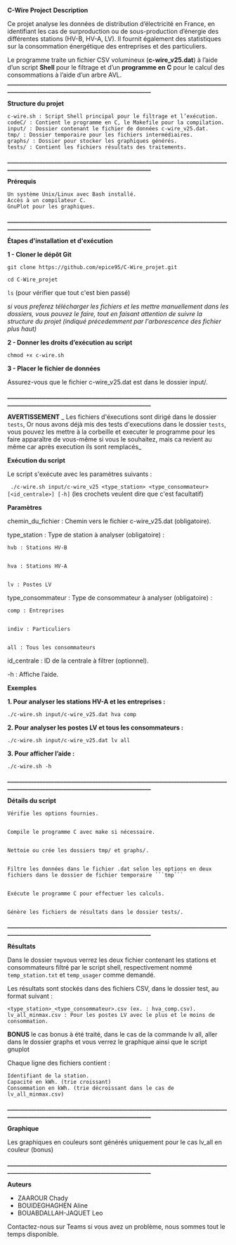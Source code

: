 **C-Wire Project**
**Description**

Ce projet analyse les données de distribution d’électricité en France, en identifiant les cas de surproduction ou de sous-production d’énergie des différentes stations (HV-B, HV-A, LV). Il fournit également des statistiques sur la consommation énergétique des entreprises et des particuliers.

Le programme traite un fichier CSV volumineux (**c-wire_v25.dat**) à l’aide d’un script **Shell** pour le filtrage et d’un **programme en C** pour le calcul des consommations à l’aide d’un arbre AVL.
**____________________________________________________________________________________________________________________________**

**Structure du projet**

    c-wire.sh : Script Shell principal pour le filtrage et l’exécution.
    codeC/ : Contient le programme en C, le Makefile pour la compilation.
    input/ : Dossier contenant le fichier de données c-wire_v25.dat.
    tmp/ : Dossier temporaire pour les fichiers intermédiaires.
    graphs/ : Dossier pour stocker les graphiques générés.
    tests/ : Contient les fichiers résultats des traitements.
**____________________________________________________________________________________________________________________________**

**Prérequis**

    Un système Unix/Linux avec Bash installé.
    Accès à un compilateur C.
    GnuPlot pour les graphiques.
**____________________________________________________________________________________________________________________________**

**Étapes d'installation et d'exécution**

**1 - Cloner le dépôt Git**

```git clone https://github.com/epice95/C-Wire_projet.git```


```cd C-Wire_projet```


```ls``` (pour vérifier que tout c'est bien passé)

_si vous preferez télécharger les fichiers et les mettre manuellement dans les dossiers, vous pouvez le faire, tout en faisant attention de suivre la structure du projet (indiqué précedemment par l'arborescence des fichier plus haut)_

**2 - Donner les droits d’exécution au script**

```chmod +x c-wire.sh```

**3 - Placer le fichier de données**

Assurez-vous que le fichier c-wire_v25.dat est dans le dossier input/.

**____________________________________________________________________________________________________________________________**

**AVERTISSEMENT** _ Les fichiers d'éxecutions sont dirigé dans le dossier ```tests```, Or nous avons déjà mis des tests d'executions dans le dossier ```tests```, vous pouvez les mettre à la corbeille et executer le programme pour les faire apparaître de vous-même si vous le souhaitez, mais ca revient au même car après execution ils sont remplacés_


**Exécution du script**

Le script s'exécute avec les paramètres suivants :

``` ./c-wire.sh input/c-wire_v25 <type_station> <type_consommateur> [<id_centrale>] [-h]```  (les crochets veulent dire que c'est facultatif)

**Paramètres**

chemin_du_fichier : Chemin vers le fichier c-wire_v25.dat (obligatoire).


type_station : Type de station à analyser (obligatoire) :

    hvb : Stations HV-B

    
    hva : Stations HV-A

    
    lv : Postes LV

    

type_consommateur : Type de consommateur à analyser (obligatoire) :

    comp : Entreprises

    
    indiv : Particuliers

    
    all : Tous les consommateurs

    

id_centrale : ID de la centrale à filtrer (optionnel).


-h : Affiche l’aide.

**Exemples**

**1. Pour analyser les stations HV-A et les entreprises :**


```./c-wire.sh input/c-wire_v25.dat hva comp```


**2. Pour analyser les postes LV et tous les consommateurs  :**


```./c-wire.sh input/c-wire_v25.dat lv all```


**3. Pour afficher l’aide :**


```./c-wire.sh -h```


**____________________________________________________________________________________________________________________________**


**Détails du script**

    Vérifie les options fournies.

    
    Compile le programme C avec make si nécessaire.

    
    Nettoie ou crée les dossiers tmp/ et graphs/.

    
    Filtre les données dans le fichier .dat selon les options en deux fichiers dans le dossier de fichier temporaire ```tmp```

    
    Exécute le programme C pour effectuer les calculs.

    
    Génère les fichiers de résultats dans le dossier tests/.

**____________________________________________________________________________________________________________________________**


**Résultats**


Dans le dossier ```tmp```vous verrez les deux fichier contenant les stations et consommateurs filtré par le script shell, respectivement nommé ```temp_station.txt``` et ```temp_usager``` comme demandé.

Les résultats sont stockés dans des fichiers CSV, dans le dossier test, au format suivant :

    <type_station>_<type_consommateur>.csv (ex. : hva_comp.csv).
    lv_all_minmax.csv : Pour les postes LV avec le plus et le moins de consommation.

**BONUS** le cas bonus à été traité, dans le cas de la commande lv all, aller dans le dossier graphs et vous verrez le graphique ainsi que le script gnuplot

Chaque ligne des fichiers contient :

    Identifiant de la station.
    Capacité en kWh. (trie croissant)
    Consommation en kWh. (trie décroissant dans le cas de lv_all_minmax.csv)


**____________________________________________________________________________________________________________________________**


**Graphique**


Les graphiques en couleurs sont générés uniquement pour le cas lv_all en couleur (bonus)


**____________________________________________________________________________________________________________________________**

**Auteurs**

- ZAAROUR Chady
- BOUIDEGHAGHEN Aline
- BOUABDALLAH-JAQUET Leo

Contactez-nous sur Teams si vous avez un problème, nous sommes tout le temps disponible.



